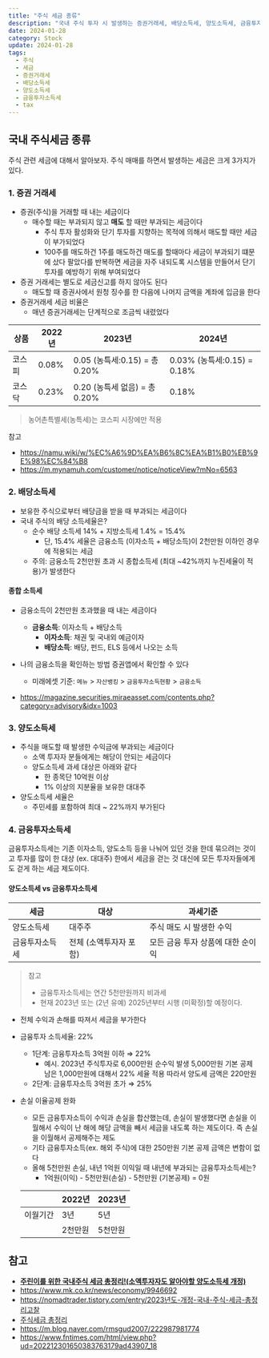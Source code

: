 ```yaml
---
title: "주식 세금 종류"
description: "국내 주식 투자 시 발생하는 증권거래세, 배당소득세, 양도소득세, 금융투자소득세의 세율과 과세 기준을 정리하고 종합소득세 적용 조건과 손실 이월 공제 제도를 설명합니다."
date: 2024-01-28
category: Stock
update: 2024-01-28
tags:
  - 주식
  - 세금
  - 증권거래세
  - 배당소득세
  - 양도소득세
  - 금융투자소득세
  - tax
---
```


## 국내 주식세금 종류

주식 관련 세금에 대해서 알아보자. 주식 매매를 하면서 발생하는 세금은 크게 3가지가 있다.

### 1. 증권 거래세

- 증권(주식)을 거래할 때 내는 세금이다
    - 매수할 때는 부과되지 않고 **매도** 할 때만 부과되는 세금이다
        - 주식 투자 활성화와 단기 투자를 지향하는 목적에 의해서 매도할 때만 세금이 부가되었다
        - 100주를 매도하건 1주를 매도하건 매도를 할때마다 세금이 부과되기 떄문에 샀다 팔았다를 반복하면 세금을 자주 내되도록 시스템을 만들어서 단기 투자를 예방하기 위해 부여되었다
- 증권 거래세는 별도로 세금신고를 하지 않아도 된다
    - 매도할 때 증권사에서 원청 징수를 한 다음에 나머지 금액을 계좌에 입금을 한다
- 증권거래세 세금 비율은
    - 매년 증권거래세는 단계적으로 조금씩 내렸었다



| 상품   | 2022년 | 2023년                        | 2024년                      |
| ------ | ------ | ----------------------------- | --------------------------- |
| 코스피 | 0.08%  | 0.05 (농특세:0.15) = 총 0.20% | 0.03% (농특세:0.15) = 0.18% |
| 코스닥 | 0.23%  | 0.20 (농특세 없음) = 총 0.20% | 0.18%                       |

>  농어촌특별세(농특세)는 코스피 시장에만 적용

참고

- https://namu.wiki/w/%EC%A6%9D%EA%B6%8C%EA%B1%B0%EB%9E%98%EC%84%B8
- https://m.mynamuh.com/customer/notice/noticeView?mNo=6563



### 2. 배당소득세

- 보유한 주식으로부터 배당금을 받을 때 부과되는 세금이다
- 국내 주식의 배당 소득세율은?
    - 순수 배당 소득세 14% + 지방소득세 1.4% = 15.4%
        - 단, 15.4% 세율은 금융소득 (이자소득 + 배당소득)이 2천만원 이하인 경우에 적용되는 세금
    - 주의: 금융소득 2천만원 초과 시 종합소득세 (최대 ~42%까지 누진세율이 적용)가 발생한다

#### 종합 소득세

- 금융소득이 2천만원 초과했을 때 내는 세금이다
    - **금융소득**: 이자소득 + 배당소득
        - **이자소득**: 채권 및 국내외 예금이자
        - **배당소득**: 배당, 펀드, ELS 등에서 나오는 소득
- 나의 금융소득을 확인하는 방법 증권앱에서 확인할 수 있다
    - 미래에셋 기준: `메뉴` > `자산뱅킹` > `금융투자소득현황` > `금융소득`

- https://magazine.securities.miraeasset.com/contents.php?category=advisory&idx=1003



### 3. 양도소득세

- 주식을 매도할 때 발생한 수익금에 부과되는 세금이다
    - 소액 투자자 분들에게는 해당이 안되는 세금이다
    - 양도소득세 과세 대상은 아래와 같다
        - 한 종목단 10억원 이상
        - 1% 이상의 지분율을 보유한 대대주
- 양도소득세 세율은
    - 주민세를 포함하여 최대 ~ 22%까지 부가된다

### 4. 금융투자소득세

금융투자소득세는 기존 이자소득, 양도소득 등을 나눠어 있던 것을 한데 묶으려는 것이고 투자를 많이 한 대상 (ex. 대대주) 한에서 세금을 걷는 것 대신에 모든 투자자들에게도 걷게 하는 세금 제도이다.

#### 양도소득세 vs 금융투자소득세

| 세금           | 대상                   | 과세기준                          |
| -------------- | ---------------------- | --------------------------------- |
| 양도소득세     | 대주주                 | 주식 매도 시 발생한 수익          |
| 금융투자소득세 | 전체 (소액투자자 포함) | 모든 금융 투자 상품에 대한 순이익 |

> 참고
>
> - 금융투자소득세는 연간 5천만원까지 비과세
> - 현재 2023년 또는 (2년 유예) 2025년부터 시행 (미확정)할 예정이다.



- 전체 수익과 손해를 따져서 세금을 부가한다

- 금융투자 소득세율: 22%

    - 1단계: 금융투자소득 3억원 이하 ⇒ 22%
        - 예시. 2023년 주식투자로 6,000만원 순수익 발생 5,000만원 기본 공제 남은 1,000만원에 대해서 22% 세율 적용 따라서 양도세 금액은 220만원
    - 2단계: 금융투자소득 3억원 초가 ⇒ 25%

- 손실 이율공제 완화

    - 모든 금융투자소득이 수익과 손실을 합산했는데, 손실이 발생했다면 손실을 이월해서 수익이 난 해에 해당 금액을 빼서 세금을 내도록 하는 제도이다. 즉 손실을 이월해서 공제해주는 제도
    - 기타 금융투자소득(ex. 해외 주식)에 대한 250만원 기본 공제 금액은 변함이 없다
    - 올해 5천만원 손실, 내년 1억원 이익일 때 내년에 부과되는 금융투자소득세는?
        - 1억원(이익) - 5천만원(손실) - 5천만원 (기본공제) = 0원

  |          | 2022년  | 2023년  |
    | -------- | ------- | ------- |
  | 이월기간 | 3년     | 5년     |
  |          | 2천만원 | 5천만원 |



## 참고

- **[주린이를 위한 국내주식 세금 총정리!(소액투자자도 알아야할 양도소득세 개정)](https://www.youtube.com/watch?v=CFbUSH3n3AM)**
- https://www.mk.co.kr/news/economy/9946692
- https://nomadtrader.tistory.com/entry/2023년도-개정-국내-주식-세금-총정리고찰
- [주식세금 총정리](https://www.youtube.com/watch?v=KjKP-FY178g)
- https://m.blog.naver.com/rmsgud2007/222987981774
- https://www.fntimes.com/html/view.php?ud=202212301650383763179ad43907_18
